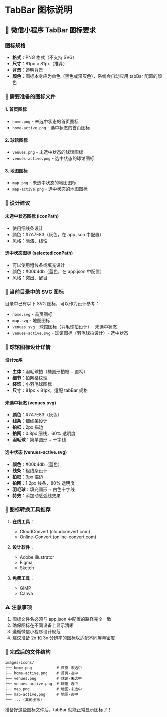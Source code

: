 # TabBar 图标说明

## 📱 微信小程序 TabBar 图标要求

### 图标规格
- **格式**：PNG 格式（不支持 SVG）
- **尺寸**：81px × 81px（推荐）
- **背景**：透明背景
- **颜色**：图标本身应为单色（黑色或深灰色），系统会自动应用 tabBar 配置的颜色

### 🎯 需要准备的图标文件

#### 1. 首页图标
- `home.png` - 未选中状态的首页图标
- `home-active.png` - 选中状态的首页图标

#### 2. 球馆图标  
- `venues.png` - 未选中状态的球馆图标
- `venues-active.png` - 选中状态的球馆图标

#### 3. 地图图标
- `map.png` - 未选中状态的地图图标
- `map-active.png` - 选中状态的地图图标

### 🎨 设计建议

#### 未选中状态图标 (iconPath)
- 使用细线条设计
- 颜色：#7A7E83（灰色，在 app.json 中配置）
- 风格：简洁、线性

#### 选中状态图标 (selectedIconPath)
- 可以使用粗线条或填充设计
- 颜色：#00b4db（蓝色，在 app.json 中配置）
- 风格：突出、醒目

### 📂 当前目录中的 SVG 图标
目录中已有以下 SVG 图标，可以作为设计参考：
- `home.svg` - 首页图标
- `map.svg` - 地图图标
- `venues.svg` - 球馆图标（羽毛球拍设计）- 未选中状态
- `venues-active.svg` - 球馆图标（羽毛球拍设计）- 选中状态

### 🏸 球馆图标设计详情

#### 设计元素
- **主体**：羽毛球拍（椭圆形拍框 + 直柄）
- **细节**：拍网格纹理
- **装饰**：小羽毛球图标
- **尺寸**：81px × 81px，适配 tabBar 规格

#### 未选中状态 (venues.svg)
- **颜色**：#7A7E83（灰色）
- **线条**：细线条设计
- **拍框**：2px 描边
- **拍网**：0.8px 细线，60% 透明度
- **羽毛球**：简单圆形 + 十字线

#### 选中状态 (venues-active.svg)  
- **颜色**：#00b4db（蓝色）
- **线条**：粗线条设计
- **拍框**：3px 描边
- **拍网**：1.2px 线条，80% 透明度
- **羽毛球**：填充圆形 + 白色十字线
- **特效**：添加动感弧线效果

### 🔧 图标转换工具推荐
1. **在线工具**：
   - CloudConvert (cloudconvert.com)
   - Online-Convert (online-convert.com)

2. **设计软件**：
   - Adobe Illustrator
   - Figma
   - Sketch

3. **免费工具**：
   - GIMP
   - Canva

### ⚠️ 注意事项
1. 图标文件名必须与 app.json 中配置的路径完全一致
2. 确保图标在不同设备上显示清晰
3. 遵循微信小程序设计规范
4. 建议准备 2x 和 3x 分辨率的图标以适配不同屏幕密度

### 🚀 完成后的文件结构
```
images/icons/
├── home.png           # 首页-未选中
├── home-active.png    # 首页-选中
├── venues.png         # 球馆-未选中  
├── venues-active.png  # 球馆-选中
├── map.png            # 地图-未选中
├── map-active.png     # 地图-选中
└── ... (其他图标)
```

准备好这些图标文件后，tabBar 就能正常显示图标了！